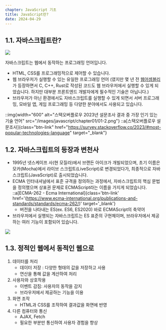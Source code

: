 ```yaml
---
chapter: JavaScript 기초
title: JavaScript란?
date: 2024-04-29
---
```


## 1.1. 자바스크립트란?

![](/images/javascript/chapter01/01-1.gif)

자바스크립트는 웹에서 동작하는 프로그래밍 언어입니다.

- HTML, CSS를 프로그래밍적으로 제어할 수 있습니다.
- 웹 브라우저가 실행할 수 있는 유일한 프로그래밍 언어
  (였지만 몇 년 전 [웹어셈블리](https://developer.mozilla.org/ko/docs/WebAssembly/Concepts)가 등장하면서 C, C++, Rust로 작성된 코드도 웹 브라우저에서 실행할 수 있게 되었습니다. 하지만 대부분 프론트엔드 개발자에게 필수적인 기술은 아닙니다.)
- 브라우저가 아닌 환경에서도 자바스크립트를 실행할 수 있게 되면서 서버 프로그래밍, 모바일 앱, 게임 프로그래밍 등 다양한 분야에서도 사용되고 있습니다.

::img{width="600" alt="스택오버플로우 2023년 설문조사 결과 중 가장 인기 있는 기술 언어" src="/images/javascript/chapter01/01-2.png"}
::a[스택오버플로우 설문조사]{class="btn-link" href="https://survey.stackoverflow.co/2023/#most-popular-technologies-language" target="\_blank"}

## 1.2. 자바스크립트의 등장과 변천사

- 1995년 넷스케이프 사(현 모질라)에서 브랜든 아이크가 개빌되었으며, 초기 이름은 모카(Mocha)에서 라이브 스크립트(LiveScript)로 변경되었다가, 최종적으로 자바스크립트(JavaScript)로 출시되었습니다.
- ECMA 인터내셔널에서 표준 규격을 정의하는 과정에서, 자바스크립트의 핵심 문법을 정의했으며 상표권 문제로 ECMAScript라는 이름을 가지게 되었습니다.  
  ::a[ECMA-262 - Ecma International]{class='btn-link' href='(https://www.ecma-international.org/publications-and-standards/standards/ecma-262/)' target='\_blank'}
  - 버전을 나타내는 ES(ex. ES6, ES2020) 바로 ECMAScript의 축약어
- 브라우저에서 실행되는 자바스크립트는 ES 표준의 구현체이며, 브라우저에서 제공하는 여러 기능이 포함되어 있습니다.

![](/images/javascript/chapter01/01-3.png)

## 1.3. 정적인 웹에서 동적인 웹으로

1. 데이터를 처리
   - 데이터 저장 : 다양한 형태의 값을 저장하고 사용
   - 연산을 통해 값을 계산하여 처리
2. 사용자와 상호작용
   - 이벤트 감짐: 사용자의 동작을 감지
   - 브라우저에서 제공하는 기능을 이용
3. 화면 조작
   - HTML과 CSS를 조작하여 결과값을 화면에 반영
4. 다른 컴퓨터와 통신
   - AJAX, Fetch
   - 필요한 부분만 통신하여 사용자 경험을 향상
